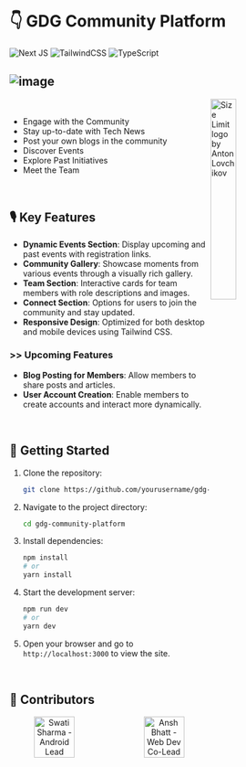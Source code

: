 # 👇 GDG Community Platform

![Next JS](https://img.shields.io/badge/Next-black?style=for-the-badge&logo=next.js&logoColor=white)
![TailwindCSS](https://img.shields.io/badge/tailwindcss-%2338B2AC.svg?style=for-the-badge&logo=tailwind-css&logoColor=white)
![TypeScript](https://img.shields.io/badge/typescript-%23007ACC.svg?style=for-the-badge&logo=typescript&logoColor=white)

![image](https://github.com/user-attachments/assets/60f87791-7a91-4e6f-a9fa-c9784912b87c)
&nbsp;
---

<img src="https://i.ibb.co/0sv8Yh2/image.png" align="right"
     alt="Size Limit logo by Anton Lovchikov" width="30%" height="auto">

&nbsp;

- Engage with the Community
- Stay up-to-date with Tech News
- Post your own blogs in the community
- Discover Events
- Explore Past Initiatives
- Meet the Team

&nbsp;

## 🎙 Key Features

- **Dynamic Events Section**: Display upcoming and past events with registration links.
- **Community Gallery**: Showcase moments from various events through a visually rich gallery.
- **Team Section**: Interactive cards for team members with role descriptions and images.
- **Connect Section**: Options for users to join the community and stay updated.
- **Responsive Design**: Optimized for both desktop and mobile devices using Tailwind CSS.
&nbsp;
### >> Upcoming Features

- **Blog Posting for Members**: Allow members to share posts and articles.
- **User Account Creation**: Enable members to create accounts and interact more dynamically.

&nbsp;

## 📌 Getting Started

1. Clone the repository:

   ```bash
   git clone https://github.com/yourusername/gdg-community-platform.git
   ```

2. Navigate to the project directory:

   ```bash
   cd gdg-community-platform
   ```

3. Install dependencies:

   ```bash
   npm install
   # or
   yarn install
   ```

4. Start the development server:

   ```bash
   npm run dev
   # or
   yarn dev
   ```

5. Open your browser and go to `http://localhost:3000` to view the site.

&nbsp;

## 👥 Contributors 

<div align="center" style="display: flex; justify-content: space-between; align-items: center;">
  <img src="https://i.ibb.co/RzHCYkz/image.png" alt="Swati Sharma - Android Lead" width="45%" height="auto">
  <img src="https://i.ibb.co/dWHvWSy/image.png" alt="Ansh Bhatt - Web Dev Co-Lead" width="45%" height="auto">
</div>

